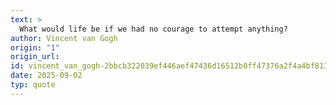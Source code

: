 ```yaml
---
text: >
  What would life be if we had no courage to attempt anything?
author: Vincent van Gogh
origin: "1"
origin_url: 
id: vincent_van_gogh-2bbcb322039ef446aef47436d16512b0ff47376a2f4a4bf813633b823ed19ff5
date: 2025-09-02
typ: quote
---
```

